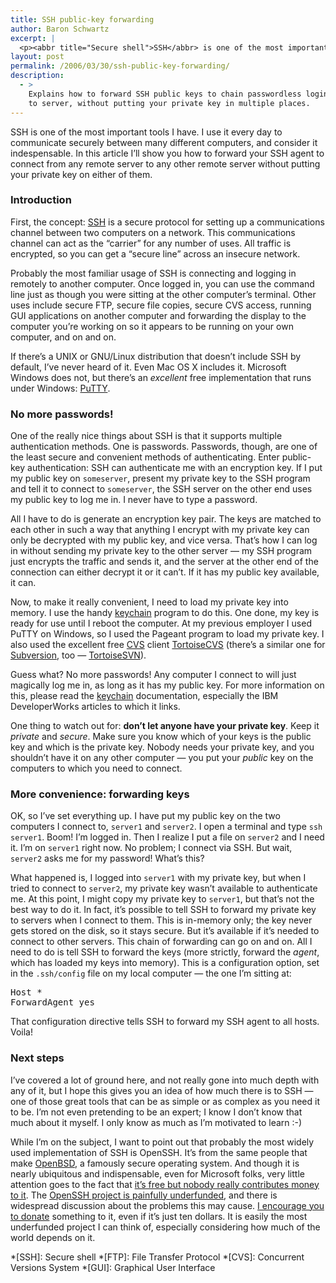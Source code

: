 ```yaml
---
title: SSH public-key forwarding
author: Baron Schwartz
excerpt: |
  <p><abbr title="Secure shell">SSH</abbr> is one of the most important tools I have.  I use it every day to communicate securely between many different computers, and consider it indespensable.   In this article I'll show you how to forward your SSH agent to connect from any remote server to any other remote server without putting your private key on either of them.</p>
layout: post
permalink: /2006/03/30/ssh-public-key-forwarding/
description:
  - >
    Explains how to forward SSH public keys to chain passwordless login from server
    to server, without putting your private key in multiple places.
---
```

SSH is one of the most important tools I have. I use it every day to communicate securely between many different computers, and consider it indespensable. In this article I&#8217;ll show you how to forward your SSH agent to connect from any remote server to any other remote server without putting your private key on either of them.

### Introduction

First, the concept: [SSH][1] is a secure protocol for setting up a communications channel between two computers on a network. This communications channel can act as the &#8220;carrier&#8221; for any number of uses. All traffic is encrypted, so you can get a &#8220;secure line&#8221; across an insecure network.

Probably the most familiar usage of SSH is connecting and logging in remotely to another computer. Once logged in, you can use the command line just as though you were sitting at the other computer&#8217;s terminal. Other uses include secure FTP, secure file copies, secure CVS access, running GUI applications on another computer and forwarding the display to the computer you&#8217;re working on so it appears to be running on your own computer, and on and on.

If there&#8217;s a UNIX or GNU/Linux distribution that doesn&#8217;t include SSH by default, I&#8217;ve never heard of it. Even Mac OS X includes it. Microsoft Windows does not, but there&#8217;s an *excellent* free implementation that runs under Windows: [PuTTY][2].

### No more passwords!

One of the really nice things about SSH is that it supports multiple authentication methods. One is passwords. Passwords, though, are one of the least secure and convenient methods of authenticating. Enter public-key authentication: SSH can authenticate me with an encryption key. If I put my public key on `someserver`, present my private key to the SSH program and tell it to connect to `someserver`, the SSH server on the other end uses my public key to log me in. I never have to type a password.

All I have to do is generate an encryption key pair. The keys are matched to each other in such a way that anything I encrypt with my private key can only be decrypted with my public key, and vice versa. That&#8217;s how I can log in without sending my private key to the other server &#8212; my SSH program just encrypts the traffic and sends it, and the server at the other end of the connection can either decrypt it or it can&#8217;t. If it has my public key available, it can.

Now, to make it really convenient, I need to load my private key into memory. I use the handy [keychain][3] program to do this. One done, my key is ready for use until I reboot the computer. At my previous employer I used PuTTY on Windows, so I used the Pageant program to load my private key. I also used the excellent free [CVS][4] client [TortoiseCVS][5] (there&#8217;s a similar one for [Subversion][6], too &#8212; [TortoiseSVN][7]).

Guess what? No more passwords! Any computer I connect to will just magically log me in, as long as it has my public key. For more information on this, please read the [keychain][3] documentation, especially the IBM DeveloperWorks articles to which it links.

One thing to watch out for: **don&#8217;t let anyone have your private key**. Keep it *private* and *secure*. Make sure you know which of your keys is the public key and which is the private key. Nobody needs your private key, and you shouldn&#8217;t have it on any other computer &#8212; you put your *public* key on the computers to which you need to connect.

### More convenience: forwarding keys

OK, so I&#8217;ve set everything up. I have put my public key on the two computers I connect to, `server1` and `server2`. I open a terminal and type `ssh server1`. Boom! I&#8217;m logged in. Then I realize I put a file on `server2` and I need it. I&#8217;m on `server1` right now. No problem; I connect via SSH. But wait, `server2` asks me for my password! What&#8217;s this?

What happened is, I logged into `server1` with my private key, but when I tried to connect to `server2`, my private key wasn&#8217;t available to authenticate me. At this point, I might copy my private key to `server1`, but that&#8217;s not the best way to do it. In fact, it&#8217;s possible to tell SSH to forward my private key to servers when I connect to them. This is in-memory only; the key never gets stored on the disk, so it stays secure. But it&#8217;s available if it&#8217;s needed to connect to other servers. This chain of forwarding can go on and on. All I need to do is tell SSH to forward the keys (more strictly, forward the *agent*, which has loaded my keys into memory). This is a configuration option, set in the `.ssh/config` file on my local computer &#8212; the one I&#8217;m sitting at:

<pre>Host *
ForwardAgent yes</pre>

That configuration directive tells SSH to forward my SSH agent to all hosts. Voila!

### Next steps

I&#8217;ve covered a lot of ground here, and not really gone into much depth with any of it, but I hope this gives you an idea of how much there is to SSH &#8212; one of those great tools that can be as simple or as complex as you need it to be. I&#8217;m not even pretending to be an expert; I know I don&#8217;t know that much about it myself. I only know as much as I&#8217;m motivated to learn :-)

While I&#8217;m on the subject, I want to point out that probably the most widely used implementation of SSH is OpenSSH. It&#8217;s from the same people that make [OpenBSD][8], a famously secure operating system. And though it is nearly ubiquitous and indispensable, even for Microsoft folks, very little attention goes to the fact that [it&#8217;s free but nobody really contributes money to it][9]. The [OpenSSH project is painfully underfunded][10], and there is widespread discussion about the problems this may cause. [I encourage you to donate][11] something to it, even if it&#8217;s just ten dollars. It is easily the most underfunded project I can think of, especially considering how much of the world depends on it.

 *[SSH]: Secure shell
 *[FTP]: File Transfer Protocol
 *[CVS]: Concurrent Versions System
 *[GUI]: Graphical User Interface

 [1]: http://www.openssh.com/
 [2]: http://www.chiark.greenend.org.uk/~sgtatham/putty/
 [3]: http://www.gentoo.org/proj/en/keychain/
 [4]: http://www.nongnu.org/cvs/
 [5]: http://www.tortoisecvs.org/
 [6]: http://subversion.tigris.org/
 [7]: http://tortoisesvn.tigris.org/
 [8]: http://www.openbsd.org
 [9]: http://www.thejemreport.com/mambo/content/view/239/1/
 [10]: http://os.newsforge.com/os/06/03/20/2050223.shtml
 [11]: http://www.openssh.com/donations.html